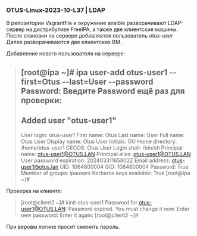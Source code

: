 ### OTUS-Linux-2023-10-L37 | LDAP  

В репозитории Vagrantfile и окружение ansible разворачивают LDAP-сервер на дистрибутиве FreeIPA, а также две клиентские машины.
После становки на сервере добавляется пользователь *otus-user*  
Далее разворачиваются две клиентских ВМ.

Добавление нового пользователя на сервере:  

>[root@ipa ~]# ipa user-add otus-user1 --first=Otus --last=User --password
>Password: 
>Введите Password ещё раз для проверки: 
>-----------------------
>Added user "otus-user1"
>-----------------------
>  User login: otus-user1
>  First name: Otus
>  Last name: User
>  Full name: Otus User
>  Display name: Otus User
>  Initials: OU
>  Home directory: /home/otus-user1
>  GECOS: Otus User
>  Login shell: /bin/sh
>  Principal name: otus-user1@OTUS.LAN
>  Principal alias: otus-user1@OTUS.LAN
>  User password expiration: 20240331165802Z
>  Email address: otus-user1@otus.lan
>  UID: 1064800004
>  GID: 1064800004
>  Password: True
>  Member of groups: ipausers
>  Kerberos keys available: True
>[root@ipa ~]# 

Проверка на клиенте:

>[root@client2 ~]# kinit otus-user1
>Password for otus-user1@OTUS.LAN: 
>Password expired.  You must change it now.
>Enter new password: 
>Enter it again: 
>[root@client2 ~]#

При веровм логине просит сменить пароль.
